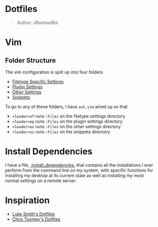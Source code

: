 # Dotfiles

> Author: JRasmusBm

# Vim

## Folder Structure

The vim configuration is split up into four folders

- [Filetype Specific Settings](https://github.com/JRasmusBm/dotfiles/tree/master/.vim/ftplugin)
- [Plugin Settings](https://github.com/JRasmusBm/dotfiles/tree/master/.vim/plugin_config)
- [Other Settings](https://github.com/JRasmusBm/dotfiles/tree/master/.vim/other_config)
- [Snippets](https://github.com/JRasmusBm/dotfiles/tree/master/.vim/snippets)

To go to any of these folders, I have `ack.vim` wired up so that

- `<leader>ef` runs `:Files` on the filetype settings directory
- `<leader>ep` runs `:Files` on the plugin settings directory
- `<leader>eo` runs `:Files` on the other settings directory
- `<leader>es` runs `:Files` on the snippets directory

# Install Dependencies

I have a file,
[.install_dependencies](https://github.com/JRasmusBm/dotfiles/tree/master/.install_dependencies),
that contains all the installations I ever perform from the command line on my
system, with specific functions for installing my desktop at its current state
as well as installing my most normal settings on a remote server.

# Inspiration

- [Luke Smith's Dotfiles](https://github.com/LukeSmithxyz/voidrice)
- [Chris Toomey's Dotfiles](https://github.com/christoomey/dotfiles)
